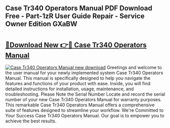## Case Tr340 Operators Manual PDF Download Free - Part-1zR User Guide Repair - Service Owner Edition GXaBW

# <h2><a href="http://bc4221.oget.top/?id=Case+Tr340+Operators+Manual">🔗Download New 👉🔴 Case Tr340 Operators Manual</a></h2>

[![Case Tr340 Operators Manual new download](https://i.imgur.com/5g1atiW.png)](http://bc4221.oget.top/?id=Case+Tr340+Operators+Manual)
Greetings and welcome to the user manual for your newly implemented system Case Tr340 Operators Manual. This manual is specifically designed to help you navigate the features and functions of your product with ease. Inside, you will find detailed instructions for installation, usage, maintenance, and troubleshooting. Please Note the Serial Number Locate and record the serial number of your new Case Tr340 Operators Manual for warranty purposes. This remarkable Case Tr340 Operators Manual offers a comprehensive suite of features designed to streamline your workflow. We're Committed to Your Success Case Tr340 Operators Manual. Our goal is to empower you to achieve the best results.
